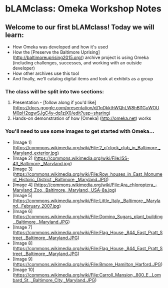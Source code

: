 # bLAMclass: Omeka Workshop Notes

## Welcome to our first bLAMclass! Today we will learn: 

* How Omeka was developed and how it's used
* How the [Preserve the Baltimore Uprising] (http://baltimoreuprising2015.org/) archive project is using Omeka (including challenges, successes, and working with an outside developer)
* How other archives use this tool
* And finally, we'll catalog digital items and look at exhibits as a group

### The class will be split into two sections: 

1. Presentation - [follow along if you'd like] (https://docs.google.com/presentation/d/1qDkkthWQhLW8hBl1GuWOUM0pH2qgwSJgC4y-dq1zjX0/edit?usp=sharing)
2. Hands-on demonstration of how [Omeka] (http://omeka.net) works

### You'll need to use some images to get started with Omeka...

* [Image 1] (https://commons.wikimedia.org/wiki/File:2_o'clock_club_in_Baltimore,_Maryland_exterior.jpg)
* [Image 2] (https://commons.wikimedia.org/wiki/File:ISS-43_Baltimore,_Maryland.jpg)
* [Image 3] (https://commons.wikimedia.org/wiki/File:Row_houses_in_East_Monument_Historic_District,_Baltimore,_Maryland.JPG)
* [Image 4] (https://commons.wikimedia.org/wiki/File:Ara_chloroptera_-Maryland_Zoo,_Baltimore,_Maryland,_USA-8a.jpg)
* [Image 5] (https://commons.wikimedia.org/wiki/File:Little_Italy,_Baltimore,_Maryland,_February_2007.jpg)
* [Image 6] (https://commons.wikimedia.org/wiki/File:Domino_Sugars_plant_building,_Baltimore,_Maryland.JPG)
* [Image 7] (https://commons.wikimedia.org/wiki/File:Flag_House,_844_East_Pratt_Street,_Baltimore,_Maryland.JPG)
* [Image 8] (https://commons.wikimedia.org/wiki/File:Flag_House,_844_East_Pratt_Street,_Baltimore,_Maryland.JPG)
* [Image 9] (https://commons.wikimedia.org/wiki/File:Bmore_Hamilton_Harford.JPG)
* [Image 10] (https://commons.wikimedia.org/wiki/File:Carroll_Mansion,_800_E._Lombard_St.,_Baltimore_City,_Maryland.JPG)
